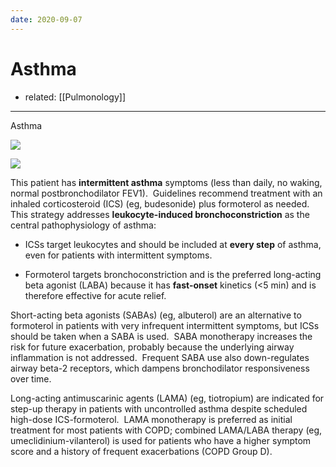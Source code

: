 ```yaml
---
date: 2020-09-07
---
```


# Asthma

- related: [[Pulmonology]]
---

Asthma

<!-- asthma severity and therapy -->

![](https://photos.thisispiggy.com/file/wikiFiles/image-20200203203155464.png)

![](https://photos.thisispiggy.com/file/wikiFiles/20220813145028.png)

This patient has **intermittent asthma** symptoms (less than daily, no waking, normal postbronchodilator FEV1).  Guidelines recommend treatment with an inhaled corticosteroid (ICS) (eg, budesonide) plus formoterol as needed.  This strategy addresses **leukocyte-induced bronchoconstriction** as the central pathophysiology of asthma:

- ICSs target leukocytes and should be included at **every step** of asthma, even for patients with intermittent symptoms.

- Formoterol targets bronchoconstriction and is the preferred long-acting beta agonist (LABA) because it has **fast-onset** kinetics (<5 min) and is therefore effective for acute relief.

Short-acting beta agonists (SABAs) (eg, albuterol) are an alternative to formoterol in patients with very infrequent intermittent symptoms, but ICSs should be taken when a SABA is used.  SABA monotherapy increases the risk for future exacerbation, probably because the underlying airway inflammation is not addressed.  Frequent SABA use also down-regulates airway beta-2 receptors, which dampens bronchodilator responsiveness over time.

Long-acting antimuscarinic agents (LAMA) (eg, tiotropium) are indicated for step-up therapy in patients with uncontrolled asthma despite scheduled high-dose ICS-formoterol.  LAMA monotherapy is preferred as initial treatment for most patients with COPD; combined LAMA/LABA therapy (eg, umeclidinium-vilanterol) is used for patients who have a higher symptom score and a history of frequent exacerbations (COPD Group D).
